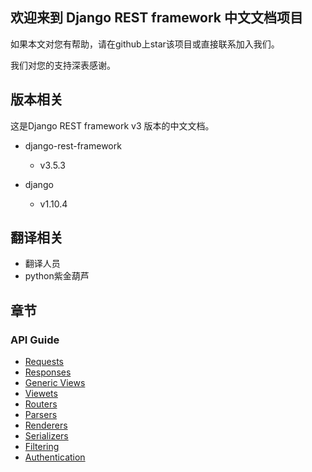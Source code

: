 ## 欢迎来到 Django REST framework 中文文档项目

如果本文对您有帮助，请在github上star该项目或直接联系加入我们。

我们对您的支持深表感谢。

## 版本相关

这是Django REST framework v3 版本的中文文档。

* django-rest-framework

  * v3.5.3

* django

  * v1.10.4

## 翻译相关

* 翻译人员
* python紫金葫芦

## 章节

### API Guide


* [Requests](requests_zh.md)
* [Responses](api-guide/responses_zh.md)
* [Generic Views](/api-guide/generic-views_zh.md)
* [Viewets](/api-guide/viewsets_zh.md)
* [Routers](/api-guide/routers_zh.md)
* [Parsers](/api-guide/parsers_zh.md)
* [Renderers](/api-guide/renderers_zh.md)
* [Serializers](/api-guide/serializers_zh.md)
* [Filtering](/api-guide/filtering_zh.md)
* [Authentication](/api-guide/authentication_zh.md)




